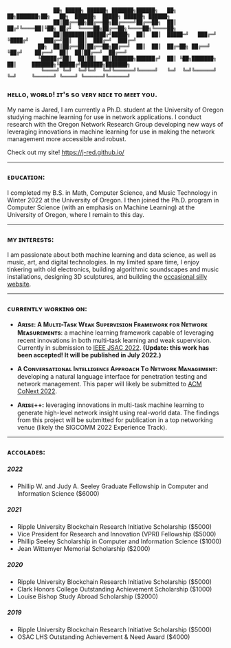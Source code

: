 ```
          
               ██╗ █████╗ ██████╗ ███████╗██████╗   ██╗  ██╗███████╗██╗   ██╗  ██████╗  █████╗ ██████╗ ██████╗ 
               ██║██╔══██╗██╔══██╗██╔════╝██╔══██╗  ██║ ██╔╝╚════██║╚██╗ ██╔╝  ╚════██╗██╔══██╗╚════██╗╚════██╗
               ██║███████║██████╔╝█████╗  ██║  ██║  █████═╝   ███╔═╝ ╚████╔╝     ███╔═╝██║  ██║  ███╔═╝  ███╔═╝
          ██╗  ██║██╔══██║██╔══██╗██╔══╝  ██║  ██║  ██╔═██╗ ██╔══╝    ╚██╔╝    ██╔══╝  ██║  ██║██╔══╝  ██╔══╝  
          ╚█████╔╝██║  ██║██║  ██║███████╗██████╔╝  ██║ ╚██╗███████╗   ██║     ███████╗╚█████╔╝███████╗███████╗
           ╚════╝ ╚═╝  ╚═╝╚═╝  ╚═╝╚══════╝╚═════╝   ╚═╝  ╚═╝╚══════╝   ╚═╝     ╚══════╝ ╚════╝ ╚══════╝╚══════╝
```
### ʜᴇʟʟᴏ, ᴡᴏʀʟᴅ! ɪᴛ's sᴏ ᴠᴇʀʏ ɴɪᴄᴇ ᴛᴏ ᴍᴇᴇᴛ ʏᴏᴜ.
My name is Jared, I am currently a Ph.D. student at the University of Oregon studying machine learning for use in network applications. I conduct research with the Oregon Network Research Group developing new ways of leveraging innovations in machine learning for use in making the network management more accessible and robust.

Check out my site! https://j-red.github.io/

------------

### ᴇᴅᴜᴄᴀᴛɪᴏɴ:
I completed my B.S. in Math, Computer Science, and Music Technology in Winter 2022 at the University of Oregon. I then joined the Ph.D. program in Computer Science (with an emphasis on Machine Learning) at the University of Oregon, where I remain to this day.

------------

### ᴍʏ ɪɴᴛᴇʀᴇsᴛs:
I am passionate about both machine learning and data science, as well as music, art, and digital technologies. In my limited spare time, I enjoy tinkering with old electronics, building algorithmic soundscapes and music installations, designing 3D sculptures, and building the [occasional silly website](https://j-red.github.io/vtt/).

------------

### ᴄᴜʀʀᴇɴᴛʟʏ ᴡᴏʀᴋɪɴɢ ᴏɴ:
* **Aʀɪsᴇ: A Mᴜʟᴛɪ-Tᴀsᴋ Wᴇᴀᴋ Sᴜᴘᴇʀᴠɪsɪᴏɴ Fʀᴀᴍᴇᴡᴏʀᴋ ғᴏʀ Nᴇᴛᴡᴏʀᴋ Mᴇᴀsᴜʀᴇᴍᴇɴᴛs**: a machine learning framework capable of leveraging recent innovations in both multi-task learning and weak supervision. Currently in submission to [IEEE JSAC 2022](https://www.comsoc.org/publications/journals/ieee-jsac). **(Update: this work has been accepted! It will be published in July 2022.)**

* **A Cᴏɴᴠᴇʀsᴀᴛɪᴏɴᴀʟ Iɴᴛᴇʟʟɪɢᴇɴᴄᴇ Aᴘᴘʀᴏᴀᴄʜ Tᴏ Nᴇᴛᴡᴏʀᴋ Mᴀɴᴀɢᴇᴍᴇɴᴛ:** developing a natural language interface for penetration testing and network management. This paper will likely be submitted to [ACM CoNext 2022](https://conferences2.sigcomm.org/co-next/2022/).

* **Aʀɪsᴇ++:** leveraging innovations in multi-task machine learning to generate high-level network insight using real-world data. The findings from this project will be submitted for publication in a top networking venue (likely the SIGCOMM 2022 Experience Track).

------------

### ᴀᴄᴄᴏʟᴀᴅᴇs:
##### 2022
* Phillip W. and Judy A. Seeley Graduate Fellowship in Computer and Information Science ($6000)
##### 2021
* Ripple University Blockchain Research Initiative Scholarship ($5000)
* Vice President for Research and Innovation (VPRI) Fellowship ($5000)
* Phillip Seeley Scholarship in Computer and Information Science ($1000)
* Jean Wittemyer Memorial Scholarship ($2000)
##### 2020
* Ripple University Blockchain Research Initiative Scholarship ($5000)
* Clark Honors College Outstanding Achievement Scholarship ($1000)
* Louise Bishop Study Abroad Scholarship ($2000)
##### 2019
* Ripple University Blockchain Research Initiative Scholarship ($5000)
* OSAC LHS Outstanding Achievement & Need Award ($4000)
